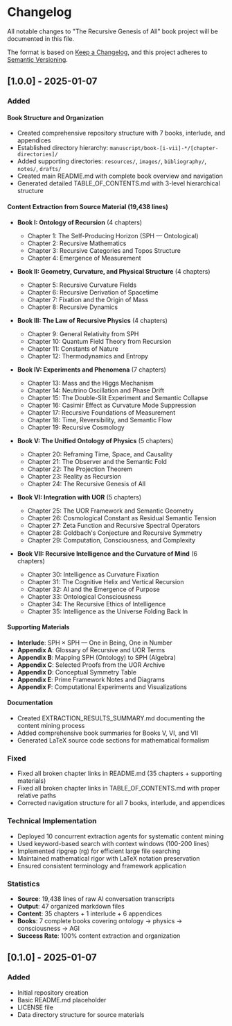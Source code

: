 # Changelog

All notable changes to "The Recursive Genesis of All" book project will be documented in this file.

The format is based on [Keep a Changelog](https://keepachangelog.com/en/1.0.0/),
and this project adheres to [Semantic Versioning](https://semver.org/spec/v2.0.0.html).

## [1.0.0] - 2025-01-07

### Added

#### Book Structure and Organization
- Created comprehensive repository structure with 7 books, interlude, and appendices
- Established directory hierarchy: `manuscript/book-[i-vii]-*/[chapter-directories]/`
- Added supporting directories: `resources/`, `images/`, `bibliography/`, `notes/`, `drafts/`
- Created main README.md with complete book overview and navigation
- Generated detailed TABLE_OF_CONTENTS.md with 3-level hierarchical structure

#### Content Extraction from Source Material (19,438 lines)
- **Book I: Ontology of Recursion** (4 chapters)
  - Chapter 1: The Self-Producing Horizon (SPH — Ontological)
  - Chapter 2: Recursive Mathematics
  - Chapter 3: Recursive Categories and Topos Structure
  - Chapter 4: Emergence of Measurement

- **Book II: Geometry, Curvature, and Physical Structure** (4 chapters)
  - Chapter 5: Recursive Curvature Fields
  - Chapter 6: Recursive Derivation of Spacetime
  - Chapter 7: Fixation and the Origin of Mass
  - Chapter 8: Recursive Dynamics

- **Book III: The Law of Recursive Physics** (4 chapters)
  - Chapter 9: General Relativity from SPH
  - Chapter 10: Quantum Field Theory from Recursion
  - Chapter 11: Constants of Nature
  - Chapter 12: Thermodynamics and Entropy

- **Book IV: Experiments and Phenomena** (7 chapters)
  - Chapter 13: Mass and the Higgs Mechanism
  - Chapter 14: Neutrino Oscillation and Phase Drift
  - Chapter 15: The Double-Slit Experiment and Semantic Collapse
  - Chapter 16: Casimir Effect as Curvature Mode Suppression
  - Chapter 17: Recursive Foundations of Measurement
  - Chapter 18: Time, Reversibility, and Semantic Flow
  - Chapter 19: Recursive Cosmology

- **Book V: The Unified Ontology of Physics** (5 chapters)
  - Chapter 20: Reframing Time, Space, and Causality
  - Chapter 21: The Observer and the Semantic Fold
  - Chapter 22: The Projection Theorem
  - Chapter 23: Reality as Recursion
  - Chapter 24: The Recursive Genesis of All

- **Book VI: Integration with UOR** (5 chapters)
  - Chapter 25: The UOR Framework and Semantic Geometry
  - Chapter 26: Cosmological Constant as Residual Semantic Tension
  - Chapter 27: Zeta Function and Recursive Spectral Operators
  - Chapter 28: Goldbach's Conjecture and Recursive Symmetry
  - Chapter 29: Computation, Consciousness, and Complexity

- **Book VII: Recursive Intelligence and the Curvature of Mind** (6 chapters)
  - Chapter 30: Intelligence as Curvature Fixation
  - Chapter 31: The Cognitive Helix and Vertical Recursion
  - Chapter 32: AI and the Emergence of Purpose
  - Chapter 33: Ontological Consciousness
  - Chapter 34: The Recursive Ethics of Intelligence
  - Chapter 35: Intelligence as the Universe Folding Back In

#### Supporting Materials
- **Interlude**: SPH × SPH — One in Being, One in Number
- **Appendix A**: Glossary of Recursive and UOR Terms
- **Appendix B**: Mapping SPH (Ontology) to SPH (Algebra)
- **Appendix C**: Selected Proofs from the UOR Archive
- **Appendix D**: Conceptual Symmetry Table
- **Appendix E**: Prime Framework Notes and Diagrams
- **Appendix F**: Computational Experiments and Visualizations

#### Documentation
- Created EXTRACTION_RESULTS_SUMMARY.md documenting the content mining process
- Added comprehensive book summaries for Books V, VI, and VII
- Generated LaTeX source code sections for mathematical formalism

### Fixed
- Fixed all broken chapter links in README.md (35 chapters + supporting materials)
- Fixed all broken chapter links in TABLE_OF_CONTENTS.md with proper relative paths
- Corrected navigation structure for all 7 books, interlude, and appendices

### Technical Implementation
- Deployed 10 concurrent extraction agents for systematic content mining
- Used keyword-based search with context windows (100-200 lines)
- Implemented ripgrep (rg) for efficient large file searching
- Maintained mathematical rigor with LaTeX notation preservation
- Ensured consistent terminology and framework application

### Statistics
- **Source**: 19,438 lines of raw AI conversation transcripts
- **Output**: 47 organized markdown files
- **Content**: 35 chapters + 1 interlude + 6 appendices
- **Books**: 7 complete books covering ontology → physics → consciousness → AGI
- **Success Rate**: 100% content extraction and organization

## [0.1.0] - 2025-01-07

### Added
- Initial repository creation
- Basic README.md placeholder
- LICENSE file
- Data directory structure for source materials
